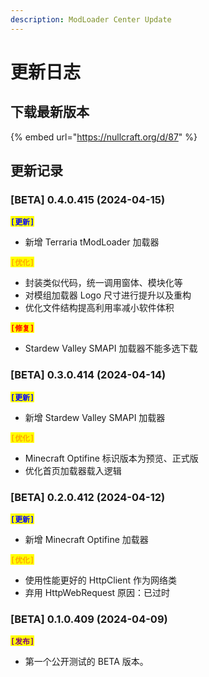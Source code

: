 ```yaml
---
description: ModLoader Center Update
---
```


# 更新日志

## 下载最新版本

{% embed url="https://nullcraft.org/d/87" %}

## 更新记录

### \[BETA] 0.4.0.415 (2024-04-15)

<mark style="color:blue;">**`[更新]`**</mark>

* 新增 Terraria tModLoader 加载器

<mark style="color:orange;">**`[优化]`**</mark>

* 封装类似代码，统一调用窗体、模块化等
* 对模组加载器 Logo 尺寸进行提升以及重构
* 优化文件结构提高利用率减小软件体积

<mark style="color:red;">**`[修复]`**</mark>

* Stardew Valley SMAPI 加载器不能多选下载

### \[BETA] 0.3.0.414 (2024-04-14)

<mark style="color:blue;">**`[更新]`**</mark>

* 新增 Stardew Valley SMAPI 加载器

<mark style="color:orange;">**`[优化]`**</mark>

* Minecraft Optifine 标识版本为预览、正式版
* 优化首页加载器载入逻辑

### \[BETA] 0.2.0.412 (2024-04-12)

<mark style="color:blue;">**`[更新]`**</mark>

* 新增 Minecraft Optifine 加载器

<mark style="color:orange;">**`[优化]`**</mark>

* 使用性能更好的 HttpClient 作为网络类
* 弃用 HttpWebRequest 原因：已过时

### \[BETA] 0.1.0.409 (2024-04-09)

<mark style="color:purple;">**`[发布]`**</mark>

* 第一个公开测试的 BETA 版本。
